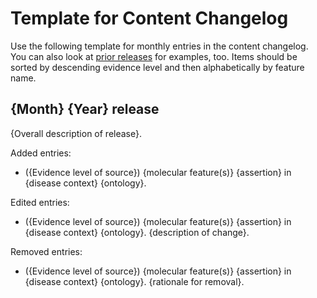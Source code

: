 # Template for Content Changelog
Use the following template for monthly entries in the content changelog. You can also look at [prior releases](https://github.com/vanallenlab/moalmanac-admin/releases) for examples, too. Items should be sorted by descending evidence level and then alphabetically by feature name. 

## {Month} {Year} release
{Overall description of release}.

Added entries:
- ({Evidence level of source}) {molecular feature(s)} {assertion} in {disease context} {ontology}.

Edited entries:
- ({Evidence level of source}) {molecular feature(s)} {assertion} in {disease context} {ontology}. {description of change}.

Removed entries:
- ({Evidence level of source}) {molecular feature(s)} {assertion} in {disease context} {ontology}. {rationale for removal}.
